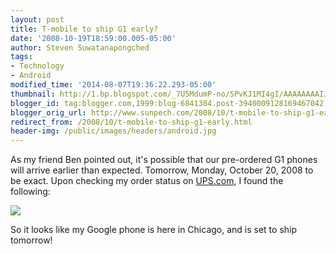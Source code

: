 ```yaml
---
layout: post
title: T-mobile to ship G1 early?
date: '2008-10-19T18:59:00.005-05:00'
author: Steven Suwatanapongched
tags:
- Technology
- Android
modified_time: '2014-08-07T19:36:22.293-05:00'
thumbnail: http://1.bp.blogspot.com/_7U5MdumP-no/SPvKJ1MI4gI/AAAAAAAAIJE/LamGf5KMYTs/s600/tmobile_g1_arrive_early.jpg
blogger_id: tag:blogger.com,1999:blog-6841384.post-3940009128169467042
blogger_orig_url: http://www.sunpech.com/2008/10/t-mobile-to-ship-g1-early.html
redirect_from: /2008/10/t-mobile-to-ship-g1-early.html
header-img: /public/images/headers/android.jpg
---
```


As my friend Ben pointed out, it's possible that our pre-ordered G1 phones will arrive earlier than expected.  Tomorrow, Monday, October 20, 2008 to be exact.  Upon checking my order status on <a href="http://www.ups.com">UPS.com</a>, I found the following:

<img src="http://1.bp.blogspot.com/_7U5MdumP-no/SPvKJ1MI4gI/AAAAAAAAIJE/LamGf5KMYTs/s400/tmobile_g1_arrive_early.jpg" border="0" id="BLOGGER_PHOTO_ID_5259019260130812418" />

So it looks like my Google phone is here in Chicago, and is set to ship tomorrow!
